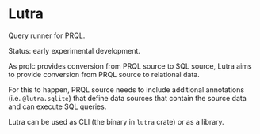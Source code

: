 # Lutra

Query runner for PRQL.

Status: early experimental development.

As prqlc provides conversion from PRQL source to SQL source, Lutra aims to
provide conversion from PRQL source to relational data.

For this to happen, PRQL source needs to include additional annotations (i.e.
`@lutra.sqlite`) that define data sources that contain the source data and can
execute SQL queries.

Lutra can be used as CLI (the binary in `lutra` crate) or as a library.
